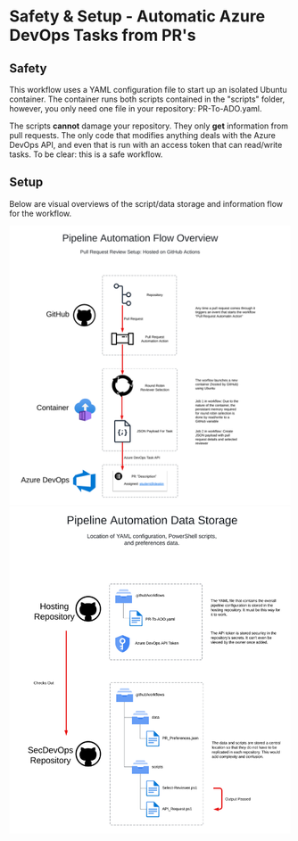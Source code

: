 # Safety & Setup - Automatic Azure DevOps Tasks from PR's

## Safety
This workflow uses a YAML configuration file to start up an isolated Ubuntu container. The container runs both scripts contained in the "scripts" folder, however, you only need one file in your repository: PR-To-ADO.yaml.

The scripts **cannot** damage your repository. They only **get** information from pull requests. The only code that modifies anything deals with the Azure DevOps API, and even that is run with an access token that can read/write tasks. To be clear: this is a safe workflow.

## Setup
Below are visual overviews of the script/data storage and information flow for the workflow.

![flow](./img/PR_Automation_Flow_Overview.png)
![flow](./img/Storage_Config.png)

